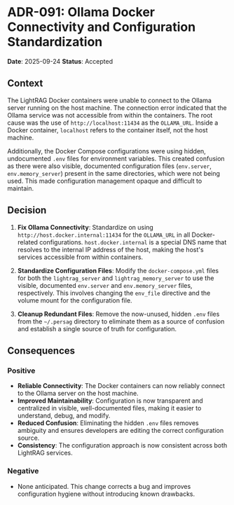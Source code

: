 # ADR-091: Ollama Docker Connectivity and Configuration Standardization

**Date**: 2025-09-24
**Status**: Accepted

## Context

The LightRAG Docker containers were unable to connect to the Ollama server running on the host machine. The connection error indicated that the Ollama service was not accessible from within the containers. The root cause was the use of `http://localhost:11434` as the `OLLAMA_URL`. Inside a Docker container, `localhost` refers to the container itself, not the host machine.

Additionally, the Docker Compose configurations were using hidden, undocumented `.env` files for environment variables. This created confusion as there were also visible, documented configuration files (`env.server`, `env.memory_server`) present in the same directories, which were not being used. This made configuration management opaque and difficult to maintain.

## Decision

1.  **Fix Ollama Connectivity**: Standardize on using `http://host.docker.internal:11434` for the `OLLAMA_URL` in all Docker-related configurations. `host.docker.internal` is a special DNS name that resolves to the internal IP address of the host, making the host's services accessible from within containers.

2.  **Standardize Configuration Files**: Modify the `docker-compose.yml` files for both the `lightrag_server` and `lightrag_memory_server` to use the visible, documented `env.server` and `env.memory_server` files, respectively. This involves changing the `env_file` directive and the volume mount for the configuration file.

3.  **Cleanup Redundant Files**: Remove the now-unused, hidden `.env` files from the `~/.persag` directory to eliminate them as a source of confusion and establish a single source of truth for configuration.

## Consequences

### Positive
- **Reliable Connectivity**: The Docker containers can now reliably connect to the Ollama server on the host machine.
- **Improved Maintainability**: Configuration is now transparent and centralized in visible, well-documented files, making it easier to understand, debug, and modify.
- **Reduced Confusion**: Eliminating the hidden `.env` files removes ambiguity and ensures developers are editing the correct configuration source.
- **Consistency**: The configuration approach is now consistent across both LightRAG services.

### Negative
- None anticipated. This change corrects a bug and improves configuration hygiene without introducing known drawbacks.
